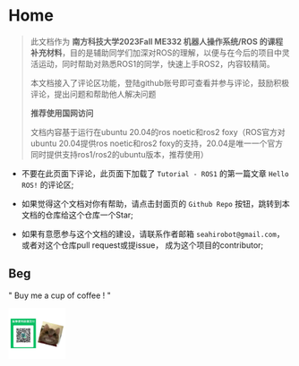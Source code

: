 # Home

>  此文档作为 **南方科技大学2023Fall ME332 机器人操作系统/ROS 的课程补充材料**，目的是辅助同学们加深对ROS的理解，以便与在今后的项目中灵活运动，同时帮助对熟悉ROS1的同学，快速上手ROS2，内容较精简。
>
>  
>
>  本文档接入了评论区功能，登陆github账号即可查看并参与评论，鼓励积极评论，提出问题和帮助他人解决问题
>
>  
>
>  **推荐使用国网访问**
>
>  
>
>  文档内容基于运行在ubuntu 20.04的ros noetic和ros2 foxy（ROS官方对ubuntu 20.04提供ros noetic和ros2 foxy的支持，20.04是唯一一个官方同时提供支持ros1/ros2的ubuntu版本，推荐使用）


- 不要在此页面下评论，此页面下加载了 `Tutorial - ROS1` 的第一篇文章 `Hello ROS!` 的评论区;

- 如果觉得这个文档对你有帮助，请点击封面页的 `Github Repo` 按钮，跳转到本文档的仓库给这个仓库一个Star;


- 如果有意愿参与这个文档的建设，请联系作者邮箱 `seahirobot@gmail.com`，或者对这个仓库pull request或提issue， 成为这个项目的contributor;







## Beg

" Buy me a cup of coffee ! "

<img src="_media/beg.jpg" style="zoom: 10%;" />
